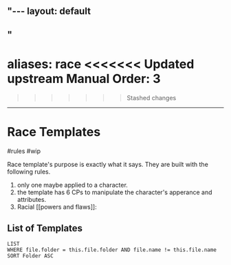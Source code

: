 "---
  layout: default
---
"
---
aliases: race
<<<<<<< Updated upstream
Manual Order: 3
=======
>>>>>>> Stashed changes
---
# Race Templates
 #rules #wip 

Race template's purpose is exactly what it says. They are  built with the following rules.

1. only one maybe applied to a character.
2. the template has 6 CPs to manipulate the character's apperance and attributes.
3. Racial  [[powers and flaws]]:

 ## List of Templates 
```dataview
LIST
WHERE file.folder = this.file.folder AND file.name != this.file.name
SORT Folder ASC
```
